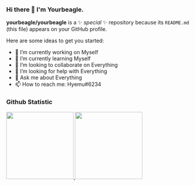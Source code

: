 ### Hi there 👋 I'm Yourbeagle.


**yourbeagle/yourbeagle** is a ✨ _special_ ✨ repository because its `README.md` (this file) appears on your GitHub profile.

Here are some ideas to get you started:

- 🔭 I’m currently working on Myself
- 🌱 I’m currently learning Myself
- 👯 I’m looking to collaborate on Everything
- 🤔 I’m looking for help with Everything
- 💬 Ask me about Everything
- 📫 How to reach me: Hyemu#6234

### Github Statistic
<p align="left">
<a href="https://github.com/dimasmds">
  <img height="180em" src="https://github-readme-stats-eight-theta.vercel.app/api?username=yourbeagle&show_icons=true&theme=algolia&include_all_commits=true&count_private=true"/>
  <img height="180em" src="https://github-readme-stats-eight-theta.vercel.app/api/top-langs/?username=yourbeagle&layout=compact&langs_count=8&theme=algolia"/>
</a>
</p>

